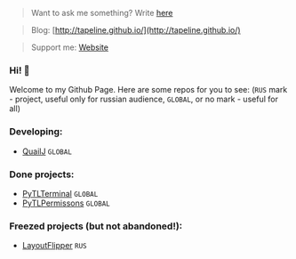 > Want to ask me something? Write [here](https://github.com/Tapeline/Tapeline/issues/new)

> Blog: [http://tapeline.github.io/](http://tapeline.github.io/)

> Support me: [Website](http://tapeline.github.io/support)


### Hi! 👋
Welcome to my Github Page. Here are some repos for you to see:
(`RUS` mark - project, useful only for russian audience,
`GLOBAL`, or no mark - useful for all)
### Developing:
- [QuailJ](http://github.com/Tapeline/quark) `GLOBAL`

### Done projects:
- [PyTLTerminal](http://github.com/Tapeline/pytlterminal) `GLOBAL`
- [PyTLPermissons](http://github.com/Tapeline/pytlpermissions) `GLOBAL`

### Freezed projects (but not abandoned!):
- [LayoutFlipper](http://github.com/Tapeline/layoutflipper) `RUS`
